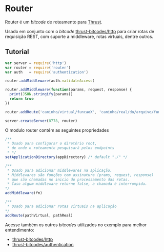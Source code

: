 Router
===============

Router é um *bitcode* de roteamento para [Thrust](https://github.com/Thrustjs/thrust).

Usado em conjunto com o *bitcode* [thrust-bitcodes/http](https://github.com/thrust-bitcodes/http) para criar rotas de requisição REST, com suporte a middleware, rotas virtuais, dentre outros.

## Tutorial

```javascript
var server = require('http')
var router = require('router')
var auth   = require('authentication')

router.addMiddleware(auth.validateAccess)

router.addMiddleware(function(params, request, response) {
  print(JSON.stringify(params))
  return true
})

router.addRoute('caminho/virtual/funcaoX', 'caminho/real/do/arquivo/funcaoX')

server.createServer(8778, router)
```
O modulo router contém as seguintes propriedades

```javascript
/**
 * Usado para configurar o diretório root,
 * de onde o roteamento pesquisará pelos endpoints
 * */
setApplicationDirectory(appDirectory) /* default "./" */

/**
 * Usado para adicionar middlewares na aplicação.
 * Middlewares são funções com assinatura (prams, request, response)
 * que são chamadas no inicio do processamento das rotas.
 * Caso algum middleware retorne false, a chamada é interrompida.
*/
addMiddleware(fn)

/**
 * Usado para adicionar rotas virtuais na aplicação
*/
addRoute(pathVirtual, pathReal)
```
Acesse também os outros *bitcodes* utilizados no exemplo para melhor entendimento:

- [thrust-bitcodes/http](https://github.com/thrust-bitcodes/http)
- [thrust-bitcodes/authentication](https://github.com/thrust-bitcodes/authentication)




